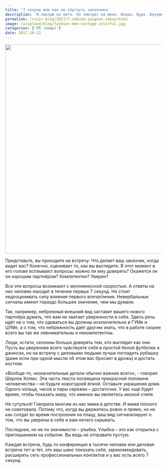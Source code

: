 ```yaml
---
title: '7 секунд или как не спугнуть заказчика'
description: 'Я смотрю на него. Он смотрит на меня. Искра. Буря. Безумие. Если вы считаете, что в работе внешность – не главное, вы глубоко заблуждаетесь. Ох, как же вы заблуждаетесь. Представьте, вы приходите на встречу. Что делает ваш заказчик, когда видит вас? Конечно, оценивает то, как вы выглядите. В этот момент в его голове всплывают вопросы: можно ли ему доверять? Окажется ли он'
permalink: /ru/pr-blog/2017/7-sekund-spugnut-zakazchika
image: /a/upload/blog/fashion-men-vintage-colorful.jpg
categories: ['PR (пиар)']
date: 2017-10-12
---
```

<img src="{{ site.assets }}/upload/blog/fashion-men-vintage-colorful.jpg" width="1008" height="672" alt="">
<p>Представьте, вы приходите на встречу. Что делает ваш заказчик, когда видит вас? Конечно, оценивает то, как вы выглядите. В этот момент в его голове всплывают вопросы: можно ли ему доверять? Окажется ли он хорошим партнёром? Компетентен? Уверен?</p>
<p>Все эти вопросы возникают с молниеносной скоростью. А ответы на них человек находит в течение первых 7 секунд. Не стоит недооценивать силу влияния первого впечатления. Невербальные сигналы имеют гораздо большее значение, чем мы думали.</p>
<p>Так, например, небрежный внешний вид заставит вашего нового партнёра думать, что вам не хватает уверенности в себе. Здесь речь идёт не о том, что одеваться вы должны исключительно в ГУМе и ЦУМе, а о том, что небрежность даёт другим знать, что в работе скорее всего вы так же невнимательны и некомпетентны.</p>
<p>Люди, кстати, склонны больше доверять тем, кто выглядит как они. Пусть вы увереннее всего чувствуете себя в простой белой футболке и джинсах, но на встречу с деловыми людьми лучше погладить рубашку (даже если при одной мысли об этом вас бросает в дрожь) и достать костюм.</p>
<p>&laquo;Вообще-то, незначительные детали обычно важнее всего&raquo;, - говорил Шерлок Холмс. Эта часть текста посвящена прекрасной половине человечества &ndash; не будьте новогодней ёлкой. Оставьте украшения дома. Одного кольца, часов и пары сережек &ndash; достаточно. У вас ещё будет время, чтобы показать миру, что именно вы являетесь иконой стиля.</p>
<p>Не сутулься! Говорила многим из нас мама в детстве. И мама плохого не советовала. Потому что, когда вы держитесь ровно и прямо, но не как солдат во время построения на плацу, ваш вид сигнализирует о том, что вы уверены в себе и вам нечего скрывать.</p>
<p>Последнее, но не по значимости &ndash; улыбка. Улыбка &ndash; это как открытка с приглашением на событие. Вы ведь не отправите пустую.</p>
<p>Каждая встреча, будь то конференция в тысячи человек или деловая встреча тет-а-тет, это ваш шанс показать себя, зарекомендовать, расширить сеть профессиональных контактов и у вас есть всего 7 секунд.</p>
